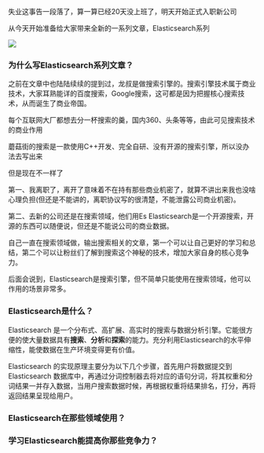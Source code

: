 

失业这事告一段落了，算一算已经20天没上班了，明天开始正式入职新公司

从今天开始准备给大家带来全新的一系列文章，Elasticsearch系列

![](https://tva1.sinaimg.cn/large/007S8ZIlly1geocmo096hj311k0my0vh.jpg)

### 为什么写Elasticsearch系列文章？

之前在文章中也陆陆续续的提到过，龙叔是做搜索引擎的。搜索引擎技术属于商业技术，大家耳熟能详的百度搜索，Google搜索，这可都是因为把握核心搜索技术，从而诞生了商业帝国。

每个互联网大厂都想去分一杯搜索的羹，国内360、头条等等，由此可见搜索技术的商业作用

蘑菇街的搜索是一款使用C++开发、完全自研、没有开源的搜索引擎，所以没办法去写出来

但是现在不一样了

第一、我离职了，离开了意味着不在持有那些商业机密了，就算不讲出来我也没啥心理负担(但还是不能讲的，离职协议写的很清楚，不能泄露公司商业机密)。

第二、去新的公司还是在搜索领域，他们用Es  Elasticsearch是一个开源搜索，开源的东西可以随便说，但还是不能说公司的商业数据。

自己一直在搜索领域做，输出搜索相关的文章，第一个可以让自己更好的学习和总结，第二个可以让粉丝们了解到搜索这个神秘的技术，增加大家自身的核心竞争力。

后面会说到，Elasticsearch是搜索引擎，但不简单只能使用在搜索领域，他可以作用的场景非常多。

### Elasticsearch是什么？

Elasticsearch 是一个分布式、高扩展、高实时的搜索与数据分析引擎。它能很方便的使大量数据具有**搜索**、**分析**和**探索**的能力。充分利用Elasticsearch的水平伸缩性，能使数据在生产环境变得更有价值。

Elasticsearch 的实现原理主要分为以下几个步骤，首先用户将数据提交到Elasticsearch 数据库中，再通过分词控制器去将对应的语句分词，将其权重和分词结果一并存入数据，当用户搜索数据时候，再根据权重将结果排名，打分，再将返回结果呈现给用户。



### Elasticsearch在那些领域使用？



### 学习Elasticsearch能提高你那些竞争力？

